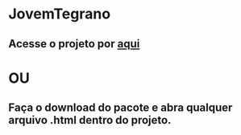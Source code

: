 # JovemTegrano

## Acesse o projeto por [aqui](https://jovem-tegrano.vercel.app)

# OU

## Faça o download do pacote e abra qualquer arquivo .html dentro do projeto.
